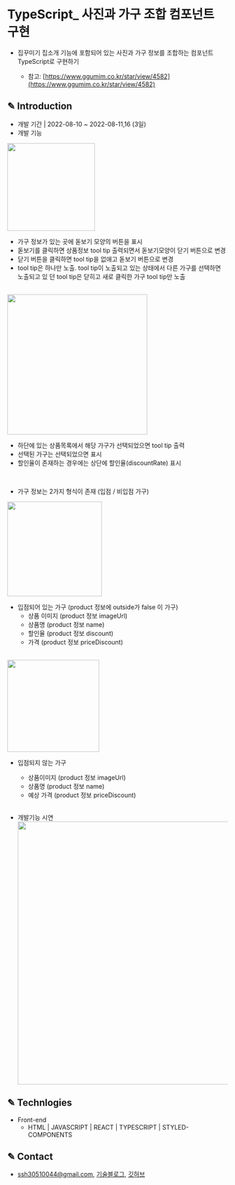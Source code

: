 # TypeScript\_ 사진과 가구 조합 컴포넌트 구현

- 집꾸미기 집소개 기능에 포함되어 있는 사진과 가구 정보를 조합하는 컴포넌트 TypeScript로 구현하기

  - 참고: [https://www.ggumim.co.kr/star/view/4582](https://www.ggumim.co.kr/star/view/4582)

## ✎ Introduction

- 개발 기간 | 2022-08-10 ~ 2022-08-11,16 (3일)
- 개발 기능

<img src="" height="200"/>

- 가구 정보가 있는 곳에 돋보기 모양의 버튼을 표시
- 돋보기를 클릭하면 상품정보 tool tip 출력되면서 돋보기모양이 닫기 버튼으로 변경
- 닫기 버튼을 클릭하면 tool tip을 없애고 돋보기 버튼으로 변경
- tool tip은 하나만 노출. tool tip이 노출되고 있는 상태에서 다른 가구를 선택하면 노출되고 있 던 tool tip은 닫히고 새로 클릭한 가구 tool tip만 노출  
  </br>

<img src="" height="320"/>
  
  - 하단에 있는 상품목록에서 해당 가구가 선택되었으면 tool tip 출력
  - 선택된 가구는 선택되었으면 표시
  - 할인율이 존재하는 경우에는 상단에 할인율(discountRate) 표시 
  </br>
  
  - 가구 정보는 2가지 형식이 존재 (입점 / 비입점 가구)
  
  <img src="" width="216"/>
  
   - 입점되어 있는 가구 (product 정보에 outside가 false 이 가구)
      - 상품 이미지 (product 정보 imageUrl)
      - 상품명 (product 정보 name)
      - 할인율 (product 정보 discount)
      - 가격 (product 정보 priceDiscount)
      </br>
      
   <img src="" width="210"/>
   
   - 입점되지 않는 가구
      - 상품이미지 (product 정보 imageUrl)
      - 상품명 (product 정보 name)
      - 예상 가격 (product 정보 priceDiscount)
      </br>

- 개발기능 시연
  <img src="" height="600"/>

## ✎ Technlogies

- Front-end
  - HTML | JAVASCRIPT | REACT | TYPESCRIPT | STYLED-COMPONENTS

## ✎ Contact

- ssh30510044@gmail.com, [기술블로그](https://sophie0527.tistory.com/), [깃허브](https://github.com/Sophie0527)
